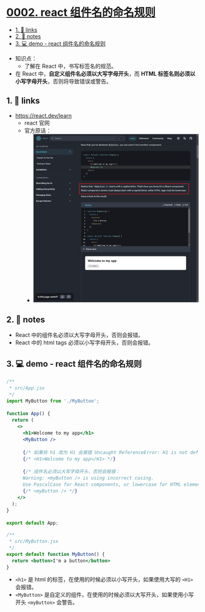 # [0002. react 组件名的命名规则](https://github.com/Tdahuyou/react/tree/main/0002.%20react%20%E7%BB%84%E4%BB%B6%E5%90%8D%E7%9A%84%E5%91%BD%E5%90%8D%E8%A7%84%E5%88%99)

<!-- region:toc -->
- [1. 🔗 links](#1--links-1)
- [2. 📒 notes](#2--notes)
- [3. 💻 demo - react 组件名的命名规则](#3--demo---react-组件名的命名规则)
<!-- endregion:toc -->
- 知识点：
  - 了解在 React 中，书写标签名的规范。
- 在 React 中，**自定义组件名必须以大写字母开头**，而 **HTML 标签名则必须以小写字母开头**，否则将导致错误或警告。

## 1. 🔗 links

- https://react.dev/learn
  - react 官网
  - 官方原话：
    - ![](md-imgs/2024-09-24-11-24-37.png)

## 2. 📒 notes

- React 中的组件名必须以大写字母开头，否则会报错。
- React 中的 html tags 必须以小写字母开头，否则会报错。

## 3. 💻 demo - react 组件名的命名规则

```jsx
/**
 * src/App.jsx
 */
import MyButton from './MyButton';

function App() {
  return (
    <>
      <h1>Welcome to my app</h1>
      <MyButton />

      {/* 如果将 h1 改为 H1 会报错 Uncaught ReferenceError: H1 is not defined */}
      {/* <H1>Welcome to my app</H1> */}

      {/* 组件名必须以大写字母开头，否则会报错：
      Warning: <myButton /> is using incorrect casing.
      Use PascalCase for React components, or lowercase for HTML elements. */}
      {/* <myButton /> */}
    </>
  );
}

export default App;
```

```jsx
/**
 * src/MyButton.jsx
 */
export default function MyButton() {
  return <button>I'm a button</button>
}
```

- `<h1>` 是 html 的标签，在使用的时候必须以小写开头，如果使用大写的 `<H1>` 会报错。
- `<MyButton>` 是自定义的组件，在使用的时候必须以大写开头，如果使用小写开头 `<myButton>` 会警告。

